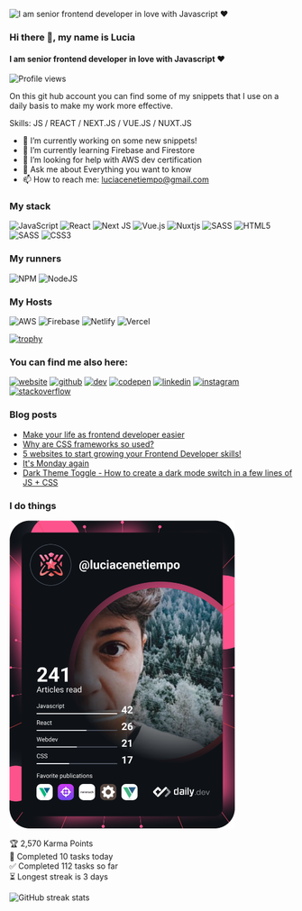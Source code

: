 
![I am senior frontend developer in love with Javascript ❤️](https://media-exp1.licdn.com/dms/image/C4E16AQEFmKTkwiMYiw/profile-displaybackgroundimage-shrink_350_1400/0/1611148660867?e=1659571200&v=beta&t=Myw5n67yyPafNoqQa_ycuiyvqn4zYxAyXu5p_Vwtuto)


### Hi there 👋, my name is Lucia 
#### I am senior frontend developer in love with Javascript ❤️

![Profile views](https://gpvc.arturio.dev/luciacenetiempo)  

On this git hub account you can find some of my snippets that I use on a daily basis to make my work more effective.

Skills: JS / REACT / NEXT.JS / VUE.JS / NUXT.JS

- 🔭 I’m currently working on some new snippets! 
- 🌱 I’m currently learning Firebase and Firestore 
- 🤔 I’m looking for help with AWS dev certification 
- 💬 Ask me about Everything you want to know 
- 📫 How to reach me: luciacenetiempo@gmail.com 


### My stack
![JavaScript](https://img.shields.io/badge/javascript-%23323330.svg?style=for-the-badge&logo=javascript&logoColor=%23F7DF1E) ![React](https://img.shields.io/badge/react-%2320232a.svg?style=for-the-badge&logo=react&logoColor=%2361DAFB) ![Next JS](https://img.shields.io/badge/Next-black?style=for-the-badge&logo=next.js&logoColor=white) ![Vue.js](https://img.shields.io/badge/vuejs-%2335495e.svg?style=for-the-badge&logo=vuedotjs&logoColor=%234FC08D) ![Nuxtjs](https://img.shields.io/badge/Nuxt-002E3B?style=for-the-badge&logo=nuxtdotjs&logoColor=#00DC82) ![SASS](https://img.shields.io/badge/SASS-hotpink.svg?style=for-the-badge&logo=SASS&logoColor=white) ![HTML5](https://img.shields.io/badge/html5-%23E34F26.svg?style=for-the-badge&logo=html5&logoColor=white) ![SASS](https://img.shields.io/badge/SASS-hotpink.svg?style=for-the-badge&logo=SASS&logoColor=white) ![CSS3](https://img.shields.io/badge/css3-%231572B6.svg?style=for-the-badge&logo=css3&logoColor=white)

### My runners
![NPM](https://img.shields.io/badge/NPM-%23000000.svg?style=for-the-badge&logo=npm&logoColor=white) ![NodeJS](https://img.shields.io/badge/node.js-6DA55F?style=for-the-badge&logo=node.js&logoColor=white)	

### My Hosts
![AWS](https://img.shields.io/badge/AWS-%23FF9900.svg?style=for-the-badge&logo=amazon-aws&logoColor=white) ![Firebase](https://img.shields.io/badge/firebase-%23039BE5.svg?style=for-the-badge&logo=firebase) ![Netlify](https://img.shields.io/badge/netlify-%23000000.svg?style=for-the-badge&logo=netlify&logoColor=#00C7B7) ![Vercel](https://img.shields.io/badge/vercel-%23000000.svg?style=for-the-badge&logo=vercel&logoColor=white)




[![trophy](https://github-profile-trophy.vercel.app/?username=luciacenetiempo)](https://github.com/ryo-ma/github-profile-trophy)

### You can find me also here:

[<img src='https://img.shields.io/badge/website-000000?style=for-the-badge&logo=About.me&logoColor=white' alt='website' height='25'>](https://www.luciacenetiempo.com)  [<img src='https://img.shields.io/badge/GitHub-100000?style=for-the-badge&logo=github&logoColor=white' alt='github' height='25'>](https://github.com/luciacenetiempo)  [<img src='https://img.shields.io/badge/dev.to-0A0A0A?style=for-the-badge&logo=devdotto&logoColor=white' alt='dev' height='25'>](https://dev.to/luciacenetiempo)  [<img src='https://img.shields.io/badge/Codepen-000000?style=for-the-badge&logo=codepen&logoColor=white' alt='codepen' height='25'>](https://codepen.io/luciacenetiempo)  [<img src='https://img.shields.io/badge/LinkedIn-0077B5?style=for-the-badge&logo=linkedin&logoColor=white' alt='linkedin' height='25'>](https://www.linkedin.com/in/luciacenetiempo//)  [<img src='https://img.shields.io/badge/Instagram-E4405F?style=for-the-badge&logo=instagram&logoColor=white' alt='instagram' height='25'>](https://www.instagram.com/lucia.cenetiempo/)  [<img src='https://img.shields.io/badge/Stack_Overflow-FE7A16?style=for-the-badge&logo=stack-overflow&logoColor=white' alt='stackoverflow' height='25'>](https://stackoverflow.com/users/19231165/lucia)  

### Blog posts
<!-- BLOG-POST-LIST:START -->
- [Make your life as frontend developer easier](https://dev.to/luciacenetiempo/make-your-life-as-frontend-developer-easier-46op)
- [Why are CSS frameworks so used?](https://dev.to/luciacenetiempo/why-are-css-frameworks-so-used-3d30)
- [5 websites to start growing your Frontend Developer skills!](https://dev.to/luciacenetiempo/5-websites-to-start-growing-your-frontend-developer-skills-1mli)
- [It&#39;s Monday again](https://dev.to/luciacenetiempo/its-monday-again-146)
- [Dark Theme Toggle - How to create a dark mode switch in a few lines of JS + CSS](https://dev.to/luciacenetiempo/dark-theme-toggle-56p9)
<!-- BLOG-POST-LIST:END -->



### I do things

<a href="https://app.daily.dev/luciacenetiempo"><img src="https://github.com/luciacenetiempo/luciacenetiempo/blob/main/devcard.svg" width="400" alt="Lucia Cenetiempo's Dev Card"/></a>

<!-- TODO-IST:START -->
🏆  2,570 Karma Points           
🌸  Completed 10 tasks today           
✅  Completed 112 tasks so far           
⏳  Longest streak is 3 days
<!-- TODO-IST:END -->

![GitHub streak stats](https://github-readme-streak-stats.herokuapp.com/?user=luciacenetiempo)  

